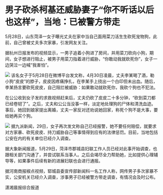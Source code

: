 # 男子砍杀柯基还威胁妻子“你不听话以后也这样”，当地：已被警方带走

5月28日，山东菏泽一女子曝光丈夫在家中当自己面用菜刀活生生砍死宠物狗，此前，自己曾被丈夫多次家暴，引发网友关注。

据杭州日报发布的视频显示，一男子追着小狗进了房间，并用菜刀砍向小狗，期间，女子想进行阻止，被男子用菜刀指着进行威胁，“你敢动我就砍死你”，女子一边哭泣一边喊“我害怕”。

![](https://inews.gtimg.com/om_bt/OCUi3J2Xh4iaWYin6QQsPfSiESJabKczi9-hr_xzH0hHkAA/1000)
该名女子于5月28日在微博平台发文称，4月30日凌晨，丈夫李某喝了酒，勒小狗“皮皮”的脖子，皮皮因疼痛挣扎，在李某手上挠出一个白印但未出血。随后，李某扬言要砍死皮皮，自己阻拦被威胁：如果敢动就砍死你，我砍个狗也不犯法。

在公公收到女子发的求救视频赶来后，丈夫仍砍了皮皮二十多分钟，“砍到菜刀都已经卷韧了”。之后，丈夫和公公当没事一样，淡定地处理狗的尸体和清洗血迹。事后，她回到娘家提出离婚，丈夫一家反对还劝说她回家，称死个狗不是大事，要给她再买个狗。

![](https://inews.gtimg.com/om_bt/O58qb9viPUFYTF1bW_RRH5-DSZjvlFTeUhY9FgrnhlNOsAA/1000)
据九派新闻，29日，女子再次发文称自己已经报警，她不要任何赔偿，就要求对方家暴、砍死皮皮、持刀威胁自己等事情得到应有的法律惩罚。目前，当地包括公安在内的有关单位已经介入调查。

据大象新闻报道，5月29日，菏泽市郡城县妇联工作人员已经对此事开始调查，也跟相关部门沟通了，并尝试联系当事人。之后会竭尽全力帮助她，比如提供心理辅导等，如果事件后续有新的进展妇联也会进行通报。

据河南商报椒点视频，郓城县委宣传部新闻科一名工作人称，网传男子多次家暴不实，公安机关已经介入调查，涉事男子已经被警方带走调查，有情况会及时公布。

潇湘晨报综合报道

